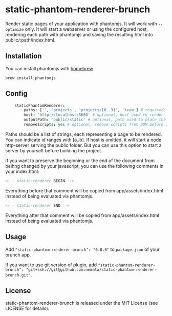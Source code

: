 # static-phantom-renderer-brunch

Render static pages of your application with phantomjs. It will work with `--optimize` only. It will start a webserver or using the configured host, rendering each path with phantomjs and saving the resulting html into public/:path/index.html.


## Installation
You can install phantomjs with [homebrew](http://mxcl.github.com/homebrew/)

```shell
brew install phantomjs
```

## Config
```coffeescript
	staticPhantomRenderer:
		paths: ['', 'projects', 'projects/[0..3]', 'team'] # required: list of paths to render
		host: 'http://localhost:8080' # optional, host used to render
		outputPath: 'public/static' # optional, path used to place the rendered pages (default is the Brunch public path)
		removeScripts: yes # optional, remove scripts from DOM before writing the files
```
Paths should be a list of strings, each representing a page to be rendered. You can indicate id ranges with [a..b].
If host is omitted, it will start a node http-server serving the public folder. But you can use this option to start a server by yourself before building the project. 

If you want to preserve the beginning or the end of the document from beihng changed by your javascript, you can use the following comments in your index.html:

```html
<!-- static-renderer BEGIN -->
```
Everything before that comment will be copied from app/assets/index.html instead of being evaluated via phantomjs.

```html
<!-- static-renderer END -->
```
Everything after that comment will be copied from app/assets/index.html instead of being evaluated via phantomjs.

## Usage
Add `"static-phantom-renderer-brunch": "0.0.6"` to `package.json` of your brunch app.

If you want to use git version of plugin, add
`"static-phantom-renderer-brunch": "git+ssh://git@github.com:nemata/static-phantom-renderer-brunch.git"`.

## License
static-phantom-renderer-brunch is released under the MIT License (see LICENSE for details).
